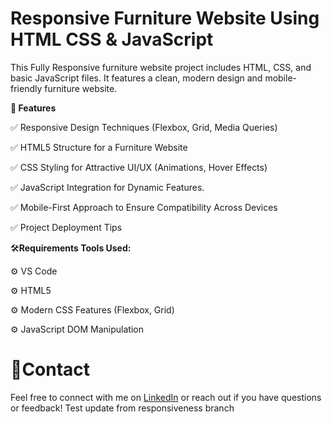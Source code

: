 # Responsive Furniture Website Using HTML CSS & JavaScript

This Fully Responsive furniture website project includes HTML, CSS, and basic JavaScript files. It features a clean, modern design and mobile-friendly furniture website.


**🚀 Features**


✅ Responsive Design Techniques (Flexbox, Grid, Media Queries)

✅ HTML5 Structure for a Furniture Website

✅ CSS Styling for Attractive UI/UX (Animations, Hover Effects)

✅ JavaScript Integration for Dynamic Features.

✅ Mobile-First Approach to Ensure Compatibility Across Devices

✅ Project Deployment Tips





🛠️**Requirements  Tools Used:**


⚙️ VS Code 

⚙️ HTML5

⚙️ Modern CSS Features (Flexbox, Grid)

⚙️ JavaScript DOM Manipulation




# 🤙Contact

Feel free to connect with me on [LinkedIn](https://www.linkedin.com/in/amit-kumar-maurya-b23281253) or reach out if you have questions or feedback!
Test update from responsiveness branch
